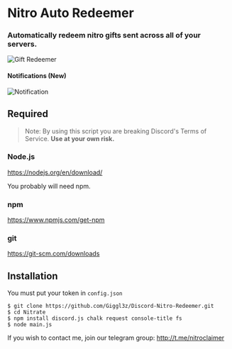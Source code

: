 # Nitro Auto Redeemer

### Automatically redeem nitro gifts sent across all of your servers.

![Gift Redeemer](https://cdn.discordapp.com/attachments/645899747969728512/646063780622499843/image0.jpg)

#### Notifications (New)
![Notification](https://cdn.discordapp.com/attachments/640700265367994388/649105849708576778/unknown.png)

## Required

> Note: By using this script you are breaking Discord's Terms of Service. **Use at your own risk.**

### Node.js

https://nodejs.org/en/download/



You probably will need npm.

### npm
https://www.npmjs.com/get-npm

### git
https://git-scm.com/downloads

## Installation
You must put your token in `config.json`
```console
$ git clone https://github.com/Giggl3z/Discord-Nitro-Redeemer.git
$ cd Nitrate
$ npm install discord.js chalk request console-title fs
$ node main.js
```

If you wish to contact me, join our telegram group:  http://t.me/nitroclaimer

